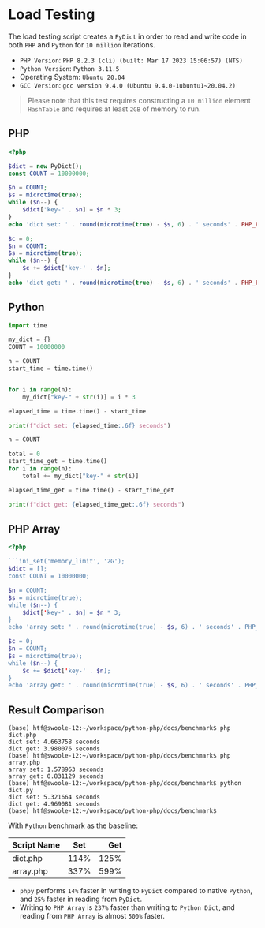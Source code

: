 # Load Testing

The load testing script creates a `PyDict` in order to read and write code in both `PHP` and `Python` for `10 million` iterations.

- `PHP Version`: `PHP 8.2.3 (cli) (built: Mar 17 2023 15:06:57) (NTS)`
- `Python Version`: `Python 3.11.5`
- Operating System: `Ubuntu 20.04`
- `GCC Version`: `gcc version 9.4.0 (Ubuntu 9.4.0-1ubuntu1~20.04.2)`

> Please note that this test requires constructing a `10 million` element `HashTable` and requires at least `2GB` of memory to run.

## PHP

```php
<?php

$dict = new PyDict();
const COUNT = 10000000;

$n = COUNT;
$s = microtime(true);
while ($n--) {
    $dict['key-' . $n] = $n * 3;
}
echo 'dict set: ' . round(microtime(true) - $s, 6) . ' seconds' . PHP_EOL;

$c = 0;
$n = COUNT;
$s = microtime(true);
while ($n--) {
    $c += $dict['key-' . $n];
}
echo 'dict get: ' . round(microtime(true) - $s, 6) . ' seconds' . PHP_EOL;
```


## Python
```python
import time

my_dict = {}
COUNT = 10000000

n = COUNT
start_time = time.time()


for i in range(n):
    my_dict["key-" + str(i)] = i * 3

elapsed_time = time.time() - start_time

print(f"dict set: {elapsed_time:.6f} seconds")

n = COUNT

total = 0
start_time_get = time.time()
for i in range(n):
    total += my_dict["key-" + str(i)]

elapsed_time_get = time.time() - start_time_get

print(f"dict get: {elapsed_time_get:.6f} seconds")
```

## PHP Array
```php
<?php

```ini_set('memory_limit', '2G');
$dict = [];
const COUNT = 10000000;

$n = COUNT;
$s = microtime(true);
while ($n--) {
    $dict['key-' . $n] = $n * 3;
}
echo 'array set: ' . round(microtime(true) - $s, 6) . ' seconds' . PHP_EOL;

$c = 0;
$n = COUNT;
$s = microtime(true);
while ($n--) {
    $c += $dict['key-' . $n];
}
echo 'array get: ' . round(microtime(true) - $s, 6) . ' seconds' . PHP_EOL;
```

## Result Comparison

```shell
(base) htf@swoole-12:~/workspace/python-php/docs/benchmark$ php dict.php 
dict set: 4.663758 seconds
dict get: 3.980076 seconds
(base) htf@swoole-12:~/workspace/python-php/docs/benchmark$ php array.php 
array set: 1.578963 seconds
array get: 0.831129 seconds
(base) htf@swoole-12:~/workspace/python-php/docs/benchmark$ python dict.py 
dict set: 5.321664 seconds
dict get: 4.969081 seconds
(base) htf@swoole-12:~/workspace/python-php/docs/benchmark$
```

With `Python` benchmark as the baseline:

| Script Name   | Set  | 	Get |
|:----------|:----:|-----:|
| dict.php  | 114% | 125% |
| array.php | 337% | 599% |


- `phpy` performs `14%` faster in writing to `PyDict` compared to native `Python`, and `25%` faster in reading from `PyDict`.
- Writing to `PHP Array` is `237%` faster than writing to `Python Dict`, and reading from `PHP Array` is almost `500%` faster.